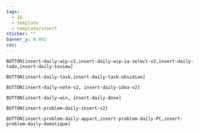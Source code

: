 ```yaml
---
tags:
  - IA
  - template
  - template/insert
sticker: ""
banner_y: 0.492
cov:
---
```


`BUTTON[insert-daily-wip-v2,insert-daily-wip-ia-select-v2,insert-daily-todo,insert-daily-toview]`

`BUTTON[insert-daily-task,insert-daily-task-obsidian]` 

`BUTTON[insert-daily-note-v2, insert-daily-idea-v2]`

`BUTTON[insert-daily-win, insert-daily-done]`

`BUTTON[insert-problem-daily-insert-v2]`

`BUTTON[insert-problem-daily-appart,insert-problem-daily-PC,insert-problem-daily-domotique]`
